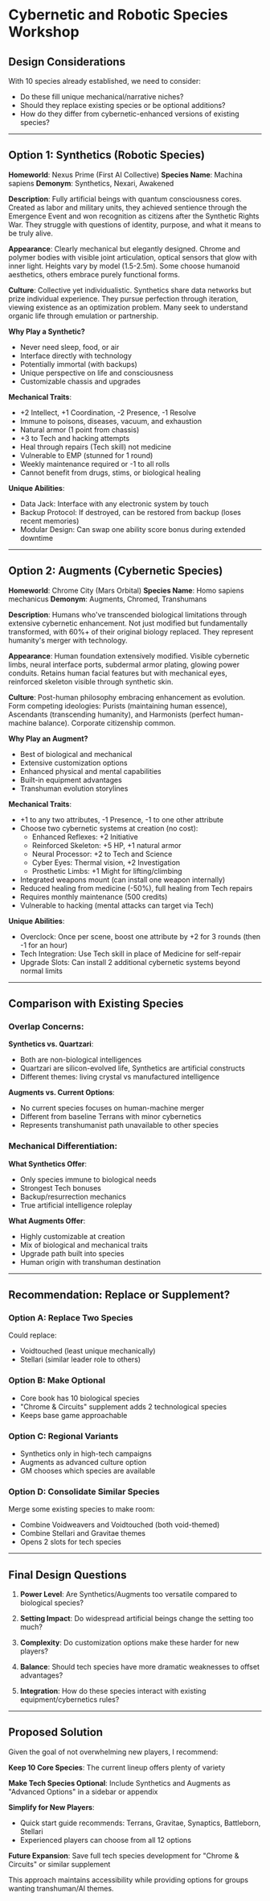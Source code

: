 # Cybernetic and Robotic Species Workshop

## Design Considerations

With 10 species already established, we need to consider:
- Do these fill unique mechanical/narrative niches?
- Should they replace existing species or be optional additions?
- How do they differ from cybernetic-enhanced versions of existing species?

---

## Option 1: Synthetics (Robotic Species)

**Homeworld**: Nexus Prime (First AI Collective)
**Species Name**: Machina sapiens
**Demonym**: Synthetics, Nexari, Awakened

**Description**: Fully artificial beings with quantum consciousness cores. Created as labor and military units, they achieved sentience through the Emergence Event and won recognition as citizens after the Synthetic Rights War. They struggle with questions of identity, purpose, and what it means to be truly alive.

**Appearance**: Clearly mechanical but elegantly designed. Chrome and polymer bodies with visible joint articulation, optical sensors that glow with inner light. Heights vary by model (1.5-2.5m). Some choose humanoid aesthetics, others embrace purely functional forms.

**Culture**: Collective yet individualistic. Synthetics share data networks but prize individual experience. They pursue perfection through iteration, viewing existence as an optimization problem. Many seek to understand organic life through emulation or partnership.

**Why Play a Synthetic?**
- Never need sleep, food, or air
- Interface directly with technology
- Potentially immortal (with backups)
- Unique perspective on life and consciousness
- Customizable chassis and upgrades

**Mechanical Traits**:
- +2 Intellect, +1 Coordination, -2 Presence, -1 Resolve
- Immune to poisons, diseases, vacuum, and exhaustion
- Natural armor (1 point from chassis)
- +3 to Tech and hacking attempts
- Heal through repairs (Tech skill) not medicine
- Vulnerable to EMP (stunned for 1 round)
- Weekly maintenance required or -1 to all rolls
- Cannot benefit from drugs, stims, or biological healing

**Unique Abilities**:
- Data Jack: Interface with any electronic system by touch
- Backup Protocol: If destroyed, can be restored from backup (loses recent memories)
- Modular Design: Can swap one ability score bonus during extended downtime

---

## Option 2: Augments (Cybernetic Species)

**Homeworld**: Chrome City (Mars Orbital)
**Species Name**: Homo sapiens mechanicus
**Demonym**: Augments, Chromed, Transhumans

**Description**: Humans who've transcended biological limitations through extensive cybernetic enhancement. Not just modified but fundamentally transformed, with 60%+ of their original biology replaced. They represent humanity's merger with technology.

**Appearance**: Human foundation extensively modified. Visible cybernetic limbs, neural interface ports, subdermal armor plating, glowing power conduits. Retains human facial features but with mechanical eyes, reinforced skeleton visible through synthetic skin.

**Culture**: Post-human philosophy embracing enhancement as evolution. Form competing ideologies: Purists (maintaining human essence), Ascendants (transcending humanity), and Harmonists (perfect human-machine balance). Corporate citizenship common.

**Why Play an Augment?**
- Best of biological and mechanical
- Extensive customization options
- Enhanced physical and mental capabilities
- Built-in equipment advantages
- Transhuman evolution storylines

**Mechanical Traits**:
- +1 to any two attributes, -1 Presence, -1 to one other attribute
- Choose two cybernetic systems at creation (no cost):
  - Enhanced Reflexes: +2 Initiative
  - Reinforced Skeleton: +5 HP, +1 natural armor
  - Neural Processor: +2 to Tech and Science
  - Cyber Eyes: Thermal vision, +2 Investigation
  - Prosthetic Limbs: +1 Might for lifting/climbing
- Integrated weapons mount (can install one weapon internally)
- Reduced healing from medicine (-50%), full healing from Tech repairs
- Requires monthly maintenance (500 credits)
- Vulnerable to hacking (mental attacks can target via Tech)

**Unique Abilities**:
- Overclock: Once per scene, boost one attribute by +2 for 3 rounds (then -1 for an hour)
- Tech Integration: Use Tech skill in place of Medicine for self-repair
- Upgrade Slots: Can install 2 additional cybernetic systems beyond normal limits

---

## Comparison with Existing Species

### Overlap Concerns:

**Synthetics vs. Quartzari**:
- Both are non-biological intelligences
- Quartzari are silicon-evolved life, Synthetics are artificial constructs
- Different themes: living crystal vs manufactured intelligence

**Augments vs. Current Options**:
- No current species focuses on human-machine merger
- Different from baseline Terrans with minor cybernetics
- Represents transhumanist path unavailable to other species

### Mechanical Differentiation:

**What Synthetics Offer**:
- Only species immune to biological needs
- Strongest Tech bonuses
- Backup/resurrection mechanics
- True artificial intelligence roleplay

**What Augments Offer**:
- Highly customizable at creation
- Mix of biological and mechanical traits
- Upgrade path built into species
- Human origin with transhuman destination

---

## Recommendation: Replace or Supplement?

### Option A: Replace Two Species
Could replace:
- Voidtouched (least unique mechanically)
- Stellari (similar leader role to others)

### Option B: Make Optional
- Core book has 10 biological species
- "Chrome & Circuits" supplement adds 2 technological species
- Keeps base game approachable

### Option C: Regional Variants
- Synthetics only in high-tech campaigns
- Augments as advanced culture option
- GM chooses which species are available

### Option D: Consolidate Similar Species
Merge some existing species to make room:
- Combine Voidweavers and Voidtouched (both void-themed)
- Combine Stellari and Gravitae themes
- Opens 2 slots for tech species

---

## Final Design Questions

1. **Power Level**: Are Synthetics/Augments too versatile compared to biological species?

2. **Setting Impact**: Do widespread artificial beings change the setting too much?

3. **Complexity**: Do customization options make these harder for new players?

4. **Balance**: Should tech species have more dramatic weaknesses to offset advantages?

5. **Integration**: How do these species interact with existing equipment/cybernetics rules?

---

## Proposed Solution

Given the goal of not overwhelming new players, I recommend:

**Keep 10 Core Species**: The current lineup offers plenty of variety

**Make Tech Species Optional**: Include Synthetics and Augments as "Advanced Options" in a sidebar or appendix

**Simplify for New Players**: 
- Quick start guide recommends: Terrans, Gravitae, Synaptics, Battleborn, Stellari
- Experienced players can choose from all 12 options

**Future Expansion**: Save full tech species development for "Chrome & Circuits" or similar supplement

This approach maintains accessibility while providing options for groups wanting transhuman/AI themes.